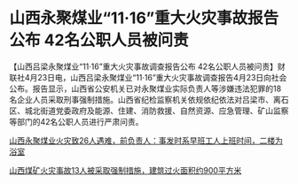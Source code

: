# 山西永聚煤业“11·16”重大火灾事故报告公布 42名公职人员被问责

【山西吕梁永聚煤业“11·16”重大火灾事故调查报告公布
42名公职人员被问责】财联社4月23日电，山西吕梁永聚煤业“11·16”重大火灾事故调查报告4月23日向社会公布。报告显示，山西省公安机关已对永聚煤业实际负责人等涉嫌违法犯罪的18名企业人员采取刑事强制措施。山西省纪检监察机关依规依纪依法对吕梁市、离石区、城北街道党委政府及能源、住建、消防救援、自然资源、应急管理、矿山监察等部门的42名公职人员进行严肃问责。

[山西永聚煤业火灾致26人遇难，前负责人：事发时系早班工人上班时间，二楼为浴室](https://news.qq.com/rain/a/20231116A056IC00)

[山西煤矿火灾事故13人被采取强制措施，建筑过火面积约900平方米
](https://news.qq.com/rain/a/20231117A05YK900)

